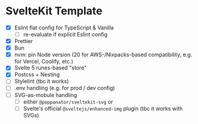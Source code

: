 # SvelteKit Template

- [x] Eslint flat config for TypeScript & Vanilla
  - [ ] re-evaluate if explicit Eslint config
- [x] Prettier
- [x] Bun
- [x] nvm: pin Node version (20 for AWS-/Nixpacks-based compatibility, e.g. for Vercel, Coolify, etc.)
- [x] Svelte 5 runes-based "store"
- [x] Postcss + Nesting
- [ ] Stylelint (tbc it works)
- [ ] .env handling (e.g. for prod / dev config)
- [ ] SVG-as-mobule handling
  - [ ] either `@poppanator/sveltekit-svg` or
  - [ ] Svelte's official `@sveltejs/enhanced-img` plugin (tbc it works with SVGs)

